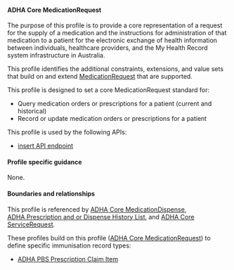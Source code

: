 #### ADHA Core MedicationRequest
The purpose of this profile is to provide a core representation of a request for the supply of a medication and the instructions for administration of that medication to a patient for the electronic exchange of health information between individuals, healthcare providers, and the My Health Record system infrastructure in Australia.

This profile identifies the additional constraints, extensions, and value sets that build on and extend [MedicationRequest](http://hl7.org/fhir/R4/medicationrequest.html) that are supported. 

This profile is designed to set a core MedicationRequest standard for:
* Query medication orders or prescriptions for a patient (current and historical)
* Record or update medication orders or prescriptions for a patient

This profile is used by the following APIs:
* [insert API endpoint](StructureDefinition-TBD-1.html)

#### Profile specific guidance
None.


#### Boundaries and relationships
This profile is referenced by 
[ADHA Core MedicationDispense](StructureDefinition-dh-medicationdispense-core-1.html),  
[ADHA Prescription and or Dispense History List](StructureDefinition-dh-list-medication-pdl-1.html), and 
[ADHA Core ServiceRequest](StructureDefinition-dh-servicerequest-core-1.html).

These profiles build on this profile ([ADHA Core MedicationRequest](StructureDefinition-dh-medicationrequest-core-1.html)) to define specific immunisation record types:
* [ADHA PBS Prescription Claim Item](StructureDefinition-dh-medicationrequest-pbs-claim-1.html)

